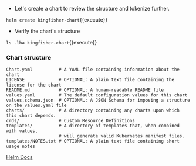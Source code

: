 

- Let's create a chart to review the structure and tokenize further.

`helm create kingfisher-chart`{{execute}}

- Verify the chart's structure

`ls -lha kingfisher-chart`{{execute}}

### Chart structure
```
Chart.yaml          # A YAML file containing information about the chart
LICENSE             # OPTIONAL: A plain text file containing the license for the chart
README.md           # OPTIONAL: A human-readable README file
values.yaml         # The default configuration values for this chart
values.schema.json  # OPTIONAL: A JSON Schema for imposing a structure on the values.yaml file
charts/             # A directory containing any charts upon which this chart depends.
crds/               # Custom Resource Definitions
templates/          # A directory of templates that, when combined with values,
                    # will generate valid Kubernetes manifest files.
templates/NOTES.txt # OPTIONAL: A plain text file containing short usage notes
```

[Helm Docs](https://helm.sh/docs/topics/charts/)

